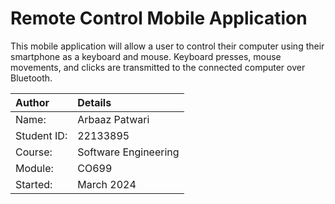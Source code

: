 # Remote Control Mobile Application
This mobile application will allow a user to control their computer using their smartphone as a keyboard and mouse. Keyboard presses, mouse movements, and clicks are transmitted to the connected computer over Bluetooth.

| Author | Details |
|:--- |:--- |
| Name: | Arbaaz Patwari |
| Student ID: | 22133895 |
| Course: | Software Engineering |
| Module: | CO699 |
| Started: | March 2024 |

